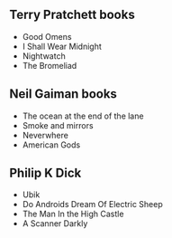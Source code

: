 ## Terry Pratchett books
- Good Omens
- I Shall Wear Midnight
- Nightwatch
- The Bromeliad

## Neil Gaiman books
- The ocean at the end of the lane
- Smoke and mirrors
- Neverwhere
- American Gods

## Philip K Dick
- Ubik
- Do Androids Dream Of Electric Sheep
- The Man In the High Castle
- A Scanner Darkly